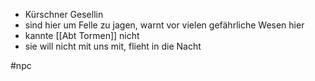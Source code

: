 - Kürschner Gesellin
-  sind hier um Felle zu jagen, warnt vor vielen gefährliche Wesen hier
- kannte [[Abt Tormen]] nicht 
- sie will nicht mit uns mit, flieht in die Nacht

#npc